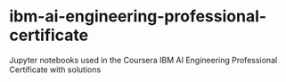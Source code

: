 # ibm-ai-engineering-professional-certificate
Jupyter notebooks used in the Coursera IBM AI Engineering Professional Certificate with solutions

